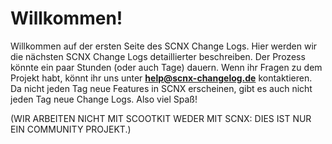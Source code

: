 # Willkommen!

Willkommen auf der ersten Seite des SCNX Change Logs. Hier werden wir die nächsten SCNX Change Logs detaillierter beschreiben. Der Prozess könnte ein paar Stunden (oder auch Tage) dauern. Wenn ihr Fragen zu dem Projekt habt, könnt ihr uns unter **help@scnx-changelog.de** kontaktieren. Da nicht jeden Tag neue Features in SCNX erscheinen, gibt es auch nicht jeden Tag neue Change Logs. Also viel Spaß!&#x20;









(WIR ARBEITEN NICHT MIT SCOOTKIT WEDER MIT SCNX: DIES IST NUR EIN COMMUNITY PROJEKT.)
